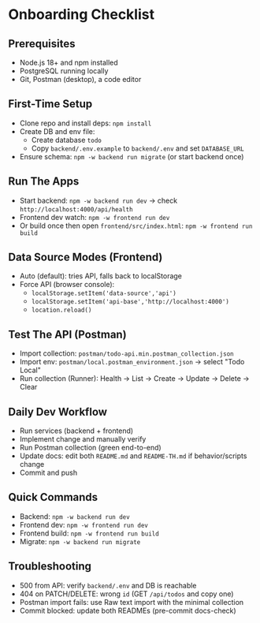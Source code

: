 # Onboarding Checklist

## Prerequisites
- Node.js 18+ and npm installed
- PostgreSQL running locally
- Git, Postman (desktop), a code editor

## First-Time Setup
- Clone repo and install deps: `npm install`
- Create DB and env file:
  - Create database `todo`
  - Copy `backend/.env.example` to `backend/.env` and set `DATABASE_URL`
- Ensure schema: `npm -w backend run migrate` (or start backend once)

## Run The Apps
- Start backend: `npm -w backend run dev` → check `http://localhost:4000/api/health`
- Frontend dev watch: `npm -w frontend run dev`
- Or build once then open `frontend/src/index.html`: `npm -w frontend run build`

## Data Source Modes (Frontend)
- Auto (default): tries API, falls back to localStorage
- Force API (browser console):
  - `localStorage.setItem('data-source','api')`
  - `localStorage.setItem('api-base','http://localhost:4000')`
  - `location.reload()`

## Test The API (Postman)
- Import collection: `postman/todo-api.min.postman_collection.json`
- Import env: `postman/local.postman_environment.json` → select "Todo Local"
- Run collection (Runner): Health → List → Create → Update → Delete → Clear

## Daily Dev Workflow
- Run services (backend + frontend)
- Implement change and manually verify
- Run Postman collection (green end-to-end)
- Update docs: edit both `README.md` and `README-TH.md` if behavior/scripts change
- Commit and push

## Quick Commands
- Backend: `npm -w backend run dev`
- Frontend dev: `npm -w frontend run dev`
- Frontend build: `npm -w frontend run build`
- Migrate: `npm -w backend run migrate`

## Troubleshooting
- 500 from API: verify `backend/.env` and DB is reachable
- 404 on PATCH/DELETE: wrong `id` (GET `/api/todos` and copy one)
- Postman import fails: use Raw text import with the minimal collection
- Commit blocked: update both READMEs (pre-commit docs-check)

